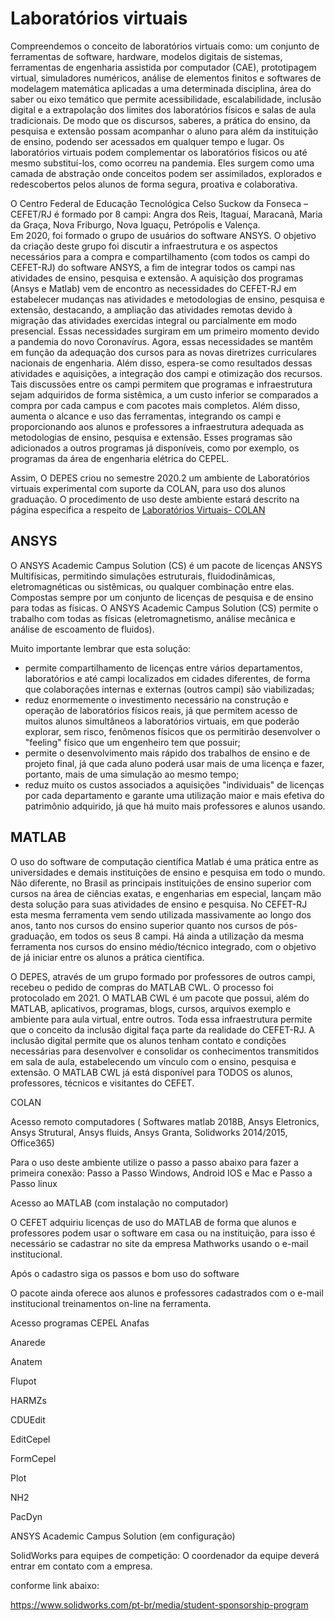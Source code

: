 # **Laboratórios virtuais**

Compreendemos o conceito de laboratórios virtuais como: um conjunto de ferramentas de software, hardware, modelos digitais de sistemas, ferramentas de engenharia assistida por computador (CAE), prototipagem virtual, simuladores numéricos, análise de elementos finitos e softwares de modelagem matemática aplicadas a uma determinada disciplina, área do saber ou eixo temático que permite acessibilidade, escalabilidade, inclusão digital e a extrapolação dos limites dos laboratórios físicos e salas de aula tradicionais. De modo que os discursos, saberes, a prática do ensino, da pesquisa e extensão possam acompanhar o aluno para além da instituição de ensino, podendo ser acessados em qualquer tempo e lugar. Os laboratórios virtuais podem complementar os laboratórios físicos ou até mesmo substituí-los, como ocorreu na pandemia. Eles surgem como uma camada de abstração onde conceitos podem ser assimilados, explorados e redescobertos pelos alunos de forma segura, proativa e colaborativa.  

O Centro Federal de Educação Tecnológica Celso Suckow da Fonseca – CEFET/RJ é formado por 8 campi: Angra dos Reis, Itaguaí, Maracanã, Maria da Graça, Nova Friburgo, Nova Iguaçu, Petrópolis e Valença.  
Em 2020, foi formado o grupo de usuários do software ANSYS. O objetivo da criação deste grupo foi discutir a infraestrutura e os aspectos necessários para a compra e compartilhamento (com todos os campi do CEFET-RJ) do software ANSYS, a fim de integrar todos os campi nas atividades de ensino, pesquisa e extensão.
A aquisição dos programas (Ansys e Matlab) vem de encontro as necessidades do CEFET-RJ em estabelecer mudanças nas atividades e metodologias de ensino, pesquisa e extensão, destacando, a ampliação das atividades remotas devido à migração das atividades exercidas integral ou parcialmente em modo presencial. Essas necessidades surgiram em um primeiro momento devido a pandemia do novo Coronavírus. Agora, essas necessidades se mantêm em função da adequação dos cursos para as novas diretrizes curriculares nacionais de engenharia. Além disso, espera-se como resultados dessas atividades e aquisições, a integração dos campi e otimização dos recursos. Tais discussões entre os campi permitem que programas e infraestrutura sejam adquiridos de forma sistêmica, a um custo inferior se comparados a compra por cada campus e com pacotes mais completos. Além disso, aumenta o alcance e uso das ferramentas, integrando os campi e proporcionando aos alunos e professores a infraestrutura adequada as metodologias de ensino, pesquisa e extensão. Esses programas são adicionados a outros programas já disponíveis, como por exemplo, os programas da área de engenharia elétrica do CEPEL.

Assim, O DEPES criou no semestre 2020.2 um ambiente de Laboratórios virtuais experimental com suporte da COLAN, para uso dos alunos graduação. O procedimento de uso deste ambiente estará descrito na página especifica a respeito de [Laboratórios Virtuais- COLAN](http://www.cefet-rj.br/index.php/laboratorios-virtuais-colan)

## **ANSYS**

O ANSYS Academic Campus Solution (CS) é um pacote de licenças ANSYS Multifísicas, permitindo simulações estruturais, fluidodinâmicas, eletromagnéticas ou sistêmicas, ou qualquer combinação entre elas. Compostas sempre por um conjunto de licenças de pesquisa e de ensino para todas as físicas.  O ANSYS Academic Campus Solution (CS)  permite o trabalho com todas as físicas (eletromagnetismo, análise mecânica e análise de escoamento de fluidos).

Muito importante lembrar que esta solução: 

- permite compartilhamento de licenças entre vários departamentos, laboratórios e até campi localizados em cidades diferentes, de forma que colaborações internas e externas (outros campi) são viabilizadas;
- reduz enormemente o investimento necessário na construção e operação de laboratórios físicos reais, já que permitem acesso de muitos alunos simultâneos a laboratórios virtuais, em que poderão explorar, sem risco, fenômenos físicos que os permitirão desenvolver o "feeling" físico que um engenheiro tem que possuir;
- permite o desenvolvimento mais rápido dos trabalhos de ensino e de projeto final, já que cada aluno poderá usar mais de uma licença e fazer, portanto, mais de uma simulação ao mesmo tempo;
- reduz muito os custos associados a aquisições "individuais" de licenças por cada departamento e garante uma utilização maior e mais efetiva do patrimônio adquirido, já que há muito mais professores e alunos usando.

## **MATLAB**

O uso do software de computação científica Matlab é uma prática entre as universidades e demais instituições de ensino e pesquisa em todo o mundo. Não diferente, no Brasil as principais instituições de ensino superior com cursos na área de ciências exatas, e engenharias em especial, lançam mão desta solução para suas atividades de ensino e pesquisa. No CEFET-RJ esta mesma ferramenta vem sendo utilizada massivamente ao longo dos anos, tanto nos cursos do ensino superior quanto nos cursos de pós-graduação, em todos os seus 8 campi. Há ainda a utilização da mesma ferramenta nos cursos do ensino médio/técnico integrado, com o objetivo de já iniciar entre os alunos a prática científica. 

O DEPES, através de um grupo formado por professores de outros campi, recebeu o pedido de compras do MATLAB CWL. O processo foi protocolado em 2021. O MATLAB CWL é um pacote que possui, além do MATLAB, aplicativos, programas, blogs, cursos, arquivos exemplo e ambiente para aula virtual, entre outros. Toda essa infraestrutura permite que o conceito da inclusão digital faça parte da realidade do CEFET-RJ. A inclusão digital permite que  os alunos tenham contato e condições necessárias para  desenvolver e consolidar os conhecimentos transmitidos em sala de aula, estabelecendo um vínculo com o ensino, pesquisa e extensão. O MATLAB CWL já está disponível para TODOS os alunos, professores, técnicos e visitantes do CEFET.

COLAN
 

Acesso remoto computadores ( Softwares matlab 2018B, Ansys Eletronics, Ansys Strutural, Ansys fluids, Ansys Granta,  Solidworks 2014/2015, Office365)

Para o uso deste ambiente utilize o passo a passo abaixo para fazer a primeira conexão:  Passo a Passo Windows, Android IOS e Mac  e  Passo a Passo linux
 
Acesso ao MATLAB (com instalação no computador)
 

O CEFET adquiriu licenças de uso do MATLAB de forma que alunos e professores podem usar o software em casa ou na instituição, para isso é necessário se cadastrar no site da empresa Mathworks usando o e-mail institucional.

Após o cadastro siga os passos e bom uso do software

O pacote ainda oferece aos alunos e professores cadastrados com o e-mail institucional treinamentos on-line na ferramenta.

Acesso programas CEPEL
Anafas

Anarede

Anatem

Flupot

HARMZs

CDUEdit

EditCepel

FormCepel

Plot

NH2

PacDyn

 

ANSYS Academic Campus Solution (em configuração) 
 

SolidWorks para equipes de competição:
O coordenador da equipe deverá  entrar em contato com a empresa.

conforme link abaixo:

https://www.solidworks.com/pt-br/media/student-sponsorship-program

 
